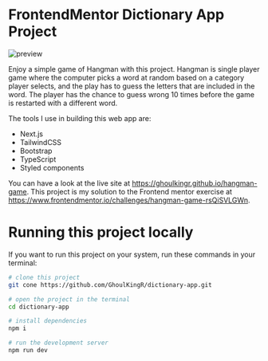 # FrontendMentor Dictionary App Project

![preview](https://github.com/GhoulKingR/hangman-game/assets/87097037/709fbf7e-b2a5-41fe-a6a8-7c67ac7e7adb)

Enjoy a simple game of Hangman with this project. Hangman is single player game where the computer picks a word at random based on a category player selects, and the play has to guess the letters that are included in the word. The player has the chance to guess wrong 10 times before the game is restarted with a different word.

The tools I use in building this web app are:
* Next.js
* TailwindCSS
* Bootstrap
* TypeScript
* Styled components

You can have a look at the live site at https://ghoulkingr.github.io/hangman-game. This project is my solution to the Frontend mentor exercise at https://www.frontendmentor.io/challenges/hangman-game-rsQiSVLGWn.

# Running this project locally

If you want to run this project on your system, run these commands in your terminal:
```bash
# clone this project
git cone https://github.com/GhoulKingR/dictionary-app.git

# open the project in the terminal
cd dictionary-app

# install dependencies
npm i

# run the development server
npm run dev
```
